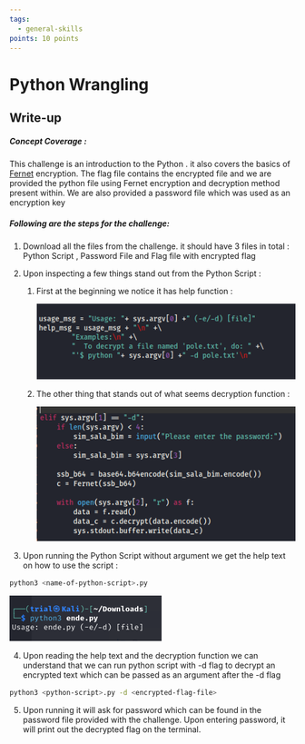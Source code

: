 ```yaml
---
tags:
  - general-skills
points: 10 points
---
```

# Python Wrangling

## Write-up
##### Concept Coverage :
This challenge is an introduction to the Python . it also covers the basics of [Fernet](https://cryptography.io/en/latest/fernet/) encryption. The flag file contains the encrypted file and we are provided the python file using Fernet encryption and decryption method present within. We are also provided a password file which was used as an encryption key

##### Following are the steps for the challenge: 
1. Download all the files from the challenge. it should have 3 files in total : Python Script , Password File and Flag file with encrypted flag
2. Upon inspecting a few things stand out from the Python Script : 
	1. First at the beginning we notice it has help function : 
	   
	   ![help-function](../assets/Python-wrangler/python-wrangler(1).png)
	    
	2. The other thing that stands out of what seems decryption function : 
	   
	   ![decryption-function](../assets/Python-wrangler/python-wrangler(2).png)

3. Upon running the Python Script without argument we get the help text on how to use the script :
```bash
python3 <name-of-python-script>.py 
```

![help-output](../assets/Python-wrangler/help-function.png) 

4. Upon reading the help text and the decryption function we can understand that we can run python script with -d flag to decrypt an encrypted text which can be passed as an argument after the -d flag
```bash 
python3 <python-script>.py -d <encrypted-flag-file>
```

5. Upon running it will ask for password which can be found in the password file provided with the challenge. Upon entering password, it will print out the decrypted flag on the terminal.
